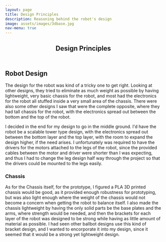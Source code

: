 ```yaml
---
layout: page
title: Design Principles
description: Reasoning behind the robot's design
image: assets/images/3dbase.jpg
nav-menu: true
---
```


<!-- Main -->
<div id="main" class="alt">

<!-- One -->
<section id="one">
	<div class="inner">
		<header class="major">
			<h1>Design Principles</h1>
		</header>

<!-- Content -->
<h2 id="content">Robot Design</h2>
<p>The design for the robot was kind of a tricky one to get right. Looking at other designs, they tried to eliminate as much weight as possible by having lightweight, very basic chassis for the robot, and most had the electronics
for the robot all stuffed inside a very small area of the chassis. There were also some other designs I saw that were the complete opposite, where they had tall chassis for the robot, with the electronics spread out between the
bottom and the top of the robot.</p>

<p>I decided in the end for my design to go in the middle ground. I'd have the robot be a scalable tower type design, with the electronics spread out between the bottom layer and the top layer, with the room to expand the design higher,
if the need arises. I unfortunately was required to have the drivers for the motors attached to the legs of the robot, since the provided cables between the motor and driver were shorter than I was expecting, and thus I had to change
the leg design half way through the project so that the drivers could be mounted to the legs easily.</p>

<h3>Chassis</h3>
<p>As for the Chassis itself, for the prototype, I figured a PLA 3D printed chassis would be good, as it provided enough robustness for prototyping, but was also light enough where the weight of the chassis would not become a concern when
getting the robot to balance itself. I also made the chassis lightweight by having the only solid parts be the base plates and the arms, where strength would be needed, and then the brackets for each layer of the robot was designed to be
strong while having as little amount of material as possible. I had seen other ballbot designs use this kind of bracket design, and I wanted to encorporate it into my design, since it seemed that it would be a strong yet lightweight design.</p>
	</div>
</div>
</section>

</div>
